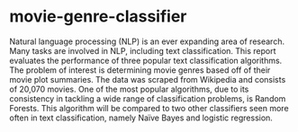 # movie-genre-classifier

Natural language processing (NLP) is an ever expanding area of research. Many tasks are involved in NLP, including text classification. This report evaluates the performance of three popular text classification algorithms. The problem of interest is determining movie genres based off of their movie plot summaries. The data was scraped from Wikipedia and consists of 20,070 movies. One of the most popular algorithms, due to its consistency in tackling a wide range of classification problems, is Random Forests. This algorithm will be compared to two other classifiers seen more often in text classification, namely Naïve Bayes and logistic regression.
